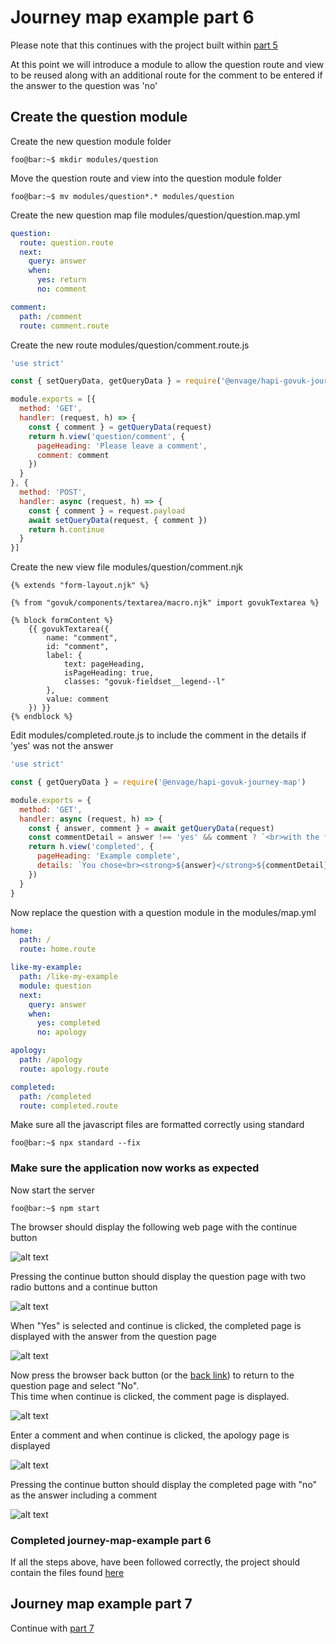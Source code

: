 # Journey map example part 6
Please note that this continues with the project built within [part 5](../journey-map-example-5/README.md)

At this point we will introduce a module to allow the question route and view to be reused along with an additional route
for the comment to be entered if the answer to the question was 'no'

## Create the question module

Create the new question module folder
```console
foo@bar:~$ mkdir modules/question
```

Move the question route and view into the question module folder
```console
foo@bar:~$ mv modules/question*.* modules/question
```

Create the new question map file modules/question/question.map.yml
```yaml
question:
  route: question.route
  next:
    query: answer
    when:
      yes: return
      no: comment

comment:
  path: /comment
  route: comment.route
```

Create the new route modules/question/comment.route.js
```js
'use strict'

const { setQueryData, getQueryData } = require('@envage/hapi-govuk-journey-map')

module.exports = [{
  method: 'GET',
  handler: (request, h) => {
    const { comment } = getQueryData(request)
    return h.view('question/comment', {
      pageHeading: 'Please leave a comment',
      comment: comment
    })
  }
}, {
  method: 'POST',
  handler: async (request, h) => {
    const { comment } = request.payload
    await setQueryData(request, { comment })
    return h.continue
  }
}]
```

Create the new view file modules/question/comment.njk
```twig
{% extends "form-layout.njk" %}

{% from "govuk/components/textarea/macro.njk" import govukTextarea %}

{% block formContent %}
    {{ govukTextarea({
        name: "comment",
        id: "comment",
        label: {
            text: pageHeading,
            isPageHeading: true,
            classes: "govuk-fieldset__legend--l"
        },
        value: comment
    }) }}
{% endblock %}
```

Edit modules/completed.route.js to include the comment in the details if 'yes' was not the answer
```js
'use strict'

const { getQueryData } = require('@envage/hapi-govuk-journey-map')

module.exports = {
  method: 'GET',
  handler: async (request, h) => {
    const { answer, comment } = await getQueryData(request)
    const commentDetail = answer !== 'yes' && comment ? `<br>with the following comment:<br>"${comment}"` : ''
    return h.view('completed', {
      pageHeading: 'Example complete',
      details: `You chose<br><strong>${answer}</strong>${commentDetail}`
    })
  }
}
```

Now replace the question with a question module in the modules/map.yml
```yaml
home:
  path: /
  route: home.route

like-my-example:
  path: /like-my-example
  module: question
  next:
    query: answer
    when:
      yes: completed
      no: apology

apology:
  path: /apology
  route: apology.route

completed:
  path: /completed
  route: completed.route
```

Make sure all the javascript files are formatted correctly using standard
```console
foo@bar:~$ npx standard --fix
```

### Make sure the application now works as expected

Now start the server
```console
foo@bar:~$ npm start
```

The browser should display the following web page with the continue button

![alt text](../screen-shots/home.png "home page")

Pressing the continue button should display the question page with two radio buttons and a continue button

![alt text](../screen-shots/like-my-example.png "question page")

When "Yes" is selected and continue is clicked, the completed page is displayed with the answer from the question page

![alt text](../screen-shots/completed.png "completed with yes page")

Now press the browser back button (or the [back link](../../essential-plugin-examples/back-link-example/README.md)) to return to the question page and select "No".  
This time when continue is clicked, the comment page is displayed.

![alt text](../screen-shots/comment.png "completed with yes page")

Enter a comment and when continue is clicked, the apology page is displayed

![alt text](../screen-shots/apology.png "apology page")

Pressing the continue button should display the completed page with "no" as the answer including a comment

![alt text](../screen-shots/completed-with-comment.png "completed with no page")

### Completed journey-map-example part 6
If all the steps above, have been followed correctly, the project should contain the files found [here](.)

## Journey map example part 7
Continue with [part 7](../journey-map-example-7/README.md)
